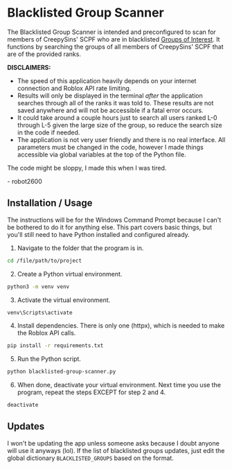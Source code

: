 # Blacklisted Group Scanner

The Blacklisted Group Scanner is intended and preconfigured to scan for members of CreepySins' SCPF who are in blacklisted [Groups of Interest](https://trello.com/b/alydkLVe/dea-group-of-interest-database). It functions by searching the groups of all members of CreepySins' SCPF that are of the provided ranks.

**DISCLAIMERS:**
- The speed of this application heavily depends on your internet connection and Roblox API rate limiting.
- Results will only be displayed in the terminal *after* the application searches through all of the ranks it was told to. These results are not saved anywhere and will not be accessible if a fatal error occurs.
- It could take around a couple hours just to search all users ranked L-0 through L-5 given the large size of the group, so reduce the search size in the code if needed.
- The application is not very user friendly and there is no real interface. All parameters must be changed in the code, however I made things accessible via global variables at the top of the Python file.

The code might be sloppy, I made this when I was tired.

\- robot2600

## Installation / Usage
The instructions will be for the Windows Command Prompt because I can't be bothered to do it for anything else. This part covers basic things, but you'll still need to have Python installed and configured already.

1. Navigate to the folder that the program is in.
```bash
cd /file/path/to/project
```

2. Create a Python virtual environment.
```bash
python3 -m venv venv
```

3. Activate the virtual environment.
```bash
venv\Scripts\activate
```

4. Install dependencies. There is only one (httpx), which is needed to make the Roblox API calls.
```bash
pip install -r requirements.txt
```

5. Run the Python script.
```bash
python blacklisted-group-scanner.py
```

6. When done, deactivate your virtual environment. Next time you use the program, repeat the steps EXCEPT for step 2 and 4.
```bash
deactivate
```

## Updates
I won't be updating the app unless someone asks because I doubt anyone will use it anyways (lol). If the list of blacklisted groups updates, just edit the global dictionary `BLACKLISTED_GROUPS` based on the format.
